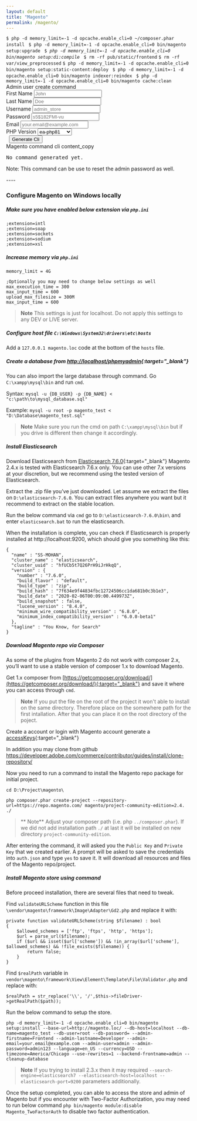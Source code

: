 ```yaml
---
layout: default
title: "Magento"
permalink: /magento/
---
```


<div class="alert text-bg-dark">
	<div class="putty pre"><code>$ <span data-copy="cmd">php -d memory_limit=-1 -d opcache.enable_cli=0 ~/composer.phar install</span> <span class="php-list"></span></code>
		<code>$ <span data-copy="cmd">php -d memory_limit=-1 -d opcache.enable_cli=0 bin/magento setup:upgrade</span> <span class="php-list"></span></code>
		<code>$ <em title="Optional" data-copy="cmd">php -d memory_limit=-1 -d opcache.enable_cli=0 bin/magento setup:di:compile</em> <span class="php-list"></span></code>
		<code>$ <span data-copy="cmd">rm -rf pub/static/frontend</span></code>
		<code>$ <span data-copy="cmd">rm -rf var/view_preprocessed</span></code>
		<code>$ <span data-copy="cmd">php -d memory_limit=-1 -d opcache.enable_cli=0 bin/magento setup:static-content:deploy</span> <span class="php-list"></span></code>
		<code>$ <span data-copy="cmd">php -d memory_limit=-1 -d opcache.enable_cli=0 bin/magento indexer:reindex</span> <span class="php-list"></span></code>
		<code>$ <span data-copy="cmd">php -d memory_limit=-1 -d opcache.enable_cli=0 bin/magento cache:clean</span> <span class="php-list"></span></code>
	</div>
</div>

<div class="pt-3">
	<div class="alert alert-success mt-2 text-center" role="alert">Admin user create command</div>
	<form id="cli" class="form" method="post">
		<div class="row">
			<div class="col-sm-6 col-md-4 col-lg-3">
				<div class="mb-3">
					<label class="form-label" for="fname">First Name</label>
					<input id="fname" type="text" class="form-control" name="fname" placeholder="John">
				</div>
			</div>
			<div class="col-sm-6 col-md-4 col-lg-3">
				<div class="mb-3">
					<label class="form-label" for="lname">Last Name</label>
					<input id="lname" type="text" class="form-control" name="lname" placeholder="Doe">
				</div>
			</div>
			<div class="col-sm-6 col-md-4 col-lg-3">
				<div class="mb-3">
					<label class="form-label" for="username">Username</label>
					<input id="username" type="text" class="form-control" name="username" placeholder="admin_store">
				</div>
			</div>
			<div class="col-sm-6 col-md-4 col-lg-3">
				<div class="mb-3">
					<label class="form-label" for="password">Password</label>
					<input id="password" type="password" class="form-control" name="password" placeholder="s5$182FMl-vu">
				</div>
			</div>
			<div class="col-sm-6 col-md-4 col-lg-3">
				<div class="mb-3">
					<label class="form-label" for="email">Email</label>
					<input id="email" type="text" class="form-control" name="email" placeholder="your.email@example.com">
				</div>
			</div>
			<div class="col-sm-6 col-md-4 col-lg-3 offset-lg-3">
				<div class="mb-3">
					<label class="form-label" for="php">PHP Version</label>
					<select id="php" class="form-select" name="php">
						<option value="php">I don't know</option>
						<option value="ea-php71">ea-php71</option>
						<option value="ea-php72">ea-php72</option>
						<option value="ea-php73">ea-php73</option>
						<option value="ea-php74">ea-php74</option>
						<option value="ea-php81" selected>ea-php81</option>
					</select>
				</div>
			</div>
			<div class="col-sm-6 col-md-4 col-lg-3">
				<div class="mb-3 text-sm-end">
					<label class="form-label d-block">&nbsp;</label>
					<button type="button" class="btn btn-primary" name="generate-cli">Generate Cli</button>
				</div>
			</div>
		</div>
		<div class="card">
			<div class="card-header d-flex justify-content-between align-items-center bg-primary text-white"><span>Magento command cli</span> <span class="material-icons" data-copy="cli" title="Click to Clipboard">content_copy</span></div>
			<div class="card-body"><pre class="result pre mb-0">No command generated yet.</pre></div>
			<div class="card-footer">Note: This command can be use to reset the admin password as well.</div>
		</div>
	</form>
</div>
----

### Configure Magento on Windows locally

##### Make sure you have enabled below extension via `php.ini`

```
;extension=intl
;extension=soap
;extension=sockets
;extension=sodium
;extension=xsl
```

##### Increase memory via `php.ini`

```
memory_limit = 4G

;Optionally you may need to change below settings as well
max_execution_time = 300
max_input_time = 600
upload_max_filesize = 300M
max_input_time = 600
```
> **Note** This settings is just for localhost. Do not apply this settings to any DEV or LIVE server.

##### Configure host file `C:\Windows\System32\drivers\etc\hosts`

Add a `127.0.0.1 magento.loc` code at the bottom of the `hosts` file.


##### Create a database from [http://localhost/phpmyadmin](http://localhost/phpmyadmin/){:target="_blank"}

You can also import the large database through command. Go `C:\xampp\mysql\bin` and run `cmd`.

Syntax: `mysql -u {DB_USER} -p {DB_NAME} < "c:\path\to\mysql_database.sql"`

Example: `mysql -u root -p magento_test < "D:\Database\magento_test.sql"`

> **Note** Make sure you run the cmd on path `C:\xampp\mysql\bin` but if you drive is different then change it accordingly.


##### Install Elasticsearch

Download Elasticsearch from [Elasticsearch 7.6.0](https://www.elastic.co/downloads/past-releases/elasticsearch-7-6-0){:target="_blank"}
Magento 2.4.x is tested with Elasticsearch 7.6.x only. You can use other 7.x versions at your discretion, but we recommend using the tested version of Elasticsearch.

Extract the .zip file you’ve just downloaded. Let assume we extract the files on `D:\elasticsearch-7.6.0`.
You can extract files anywhere you want but it recommend to extract on the stable location.

Run the below command via `cmd` go to `D:\elasticsearch-7.6.0\bin\` and enter `elasticsearch.bat` to run the elasticsearch.

When the installation is complete, you can check if Elasticsearch is properly installed at http://localhost:9200, which should give you something like this:

```
{
  "name" : "SS-MOHAN",
  "cluster_name" : "elasticsearch",
  "cluster_uuid" : "hfUCb5t7Q26PrH9iJrHkqQ",
  "version" : {
    "number" : "7.6.0",
    "build_flavor" : "default",
    "build_type" : "zip",
    "build_hash" : "7f634e9f44834fbc12724506cc1da681b0c3b1e3",
    "build_date" : "2020-02-06T00:09:00.449973Z",
    "build_snapshot" : false,
    "lucene_version" : "8.4.0",
    "minimum_wire_compatibility_version" : "6.8.0",
    "minimum_index_compatibility_version" : "6.0.0-beta1"
  },
  "tagline" : "You Know, for Search"
}
```

##### Download Magento repo via Composer

As some of the plugins from Magento 2 do not work with composer 2.x, you’ll want to use a stable version of composer 1.x to download Magento.

Get 1.x composer from [https://getcomposer.org/download/](https://getcomposer.org/download/){:target="_blank"} and save it where you can access through `cmd`.

> **Note** If you put the file on the root of the project it won't able to install on the same directory. Therefore place on the somewhere path for the first intallation. After that you can place it on the root directory of the poject.

Create a account or login with Magento account generate a [accessKeys](https://commercemarketplace.adobe.com/customer/accessKeys/){:target="_blank"}

In addition you may clone from github https://developer.adobe.com/commerce/contributor/guides/install/clone-repository/

Now you need to run a command to install the Magento repo package for initial project.

```
cd D:\Project\magento\
```
```
php composer.phar create-project --repository-url=https://repo.magento.com/ magento/project-community-edition=2.4. ./
```

> ** Note** Adjust your composer path (i.e. php `../composer.phar`). If we did not add installation path `./` at last it will be installed on new directory `project-community-edition`.

After entering the command, it will asked you the `Public Key` and `Private Key` that we created earlier. A prompt will be asked to save the credentials into `auth.json` and type `yes` to save it. It will download all resources and files of the Magento repo/project.


##### Install Magento store using command

Before proceed installation, there are several files that need to tweak.

Find `validateURLScheme` function in this file `\vendor\magento\framework\Image\Adapter\Gd2.php` and replace it with:

```
private function validateURLScheme(string $filename) : bool
{
	$allowed_schemes = ['ftp', 'ftps', 'http', 'https'];
	$url = parse_url($filename);
	if ($url && isset($url['scheme']) && !in_array($url['scheme'], $allowed_schemes) && !file_exists($filename)) {
		return false;
	}
}
```

Find `$realPath` variable in `vendor\magento\framework\View\Element\Template\File\Validator.php` and replace with:

```
$realPath = str_replace('\\', '/',$this->fileDriver->getRealPath($path));
```

Run the below command to setup the store.

```
php -d memory_limit=-1 -d opcache.enable_cli=0 bin/magento setup:install --base-url=http://magento.loc/ --db-host=localhost --db-name=magento_test --db-user=root --db-password= --admin-firstname=Frontend --admin-lastname=Developer --admin-email=your.email@example.com --admin-user=admin --admin-password=admin123 --language=en_US --currency=USD --timezone=America/Chicago --use-rewrites=1 --backend-frontname=admin --cleanup-database
```

> **Note** If you trying to install 2.3.x then it may required `--search-engine=elasticsearch7 --elasticsearch-host=localhost --elasticsearch-port=9200` parameters additionally.

Once the setup completed, you can able to access the store and admin of Magento but if you encounter with Two-Factor Authorization, you may need to run below command `php bin/magento module:disable Magento_TwoFactorAuth` to disable two factor authentication.

<script>
function serializeFormArray(formElement) {
	var formData = new FormData(formElement);
	var serializedArray = [];
	formData.forEach(function(value, key) {
		serializedArray.push({ name: key, value: value });
	});
	return serializedArray;
}
document.addEventListener('DOMContentLoaded', function () {
	const php = {
		'71': 'ea-php71',
		'72': 'ea-php72',
		'73': 'ea-php73',
		'74': 'ea-php74',
		'81': 'ea-php81',
	};
	let phpCopy = '';
	Object.entries(php).forEach(function([key, value]) {
		phpCopy += '<span class="php php'+key+'" version="'+value+'" data-copy><i class="material-icons">content_copy</i> php'+key+'</span>';
	});
	document.querySelectorAll('.php-list').forEach((list)=>{
		list.innerHTML = phpCopy;
	});
	document.querySelectorAll('[data-copy]').forEach((btn) => {
		btn.addEventListener('click',function(e) {
			e.preventDefault();
			let code = this.textContent;
			if(this.classList.contains('php')) {
				let php = this.getAttribute('class').replace('php','').trim();
				code = this.closest('code').querySelector('[data-copy="cmd"]').textContent;
				code = code.replace('php','/usr/local/bin/'+this.getAttribute('version'));
			}
			if(this.getAttribute('copy')=='cli') {
				code = this.closest('.card').querySelector('.result').textContent;
			}
			if(code) {
				mk.copyToClipboard(code);
			}
		});
	});
	document.querySelector('[name="generate-cli"]').addEventListener('click', function(e) {
		e.preventDefault();
		e.stopPropagation();
		let formElement = document.querySelector('#cli'), data = serializeFormArray(formElement), cli = [];
		for(let i=0;i<data.length;i++) {
			let name = data[i].name, value = data[i].value, novalue = document.querySelector('[name="'+name+'"]').getAttribute('placeholder');
			switch(name) {
				case'php':
					cli[0] = (value=='php'?'php':'/usr/local/bin/'+value)+' bin/magento admin:user:create';
				break;
				case'username':
					cli[1] = ' --admin-user="'+(value?value:novalue)+'"';
				break;
				case'password':
					cli[2] = ' --admin-password="'+(value?value:novalue)+'"';
				break;
				case'fname':
					cli[3] = ' --admin-firstname="'+(value?value:novalue)+'"';
				break;
				case'lname':
					cli[4] = ' --admin-lastname="'+(value?value:novalue)+'"';
				break;
			}
		}
		document.querySelector('.result.pre').textContent = cli.join('');
	});
});
</script>